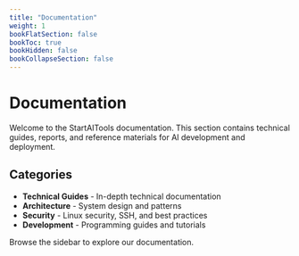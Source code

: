 ```yaml
---
title: "Documentation"
weight: 1
bookFlatSection: false
bookToc: true
bookHidden: false
bookCollapseSection: false
---
```


# Documentation

Welcome to the StartAITools documentation. This section contains technical guides, reports, and reference materials for AI development and deployment.

## Categories

- **Technical Guides** - In-depth technical documentation
- **Architecture** - System design and patterns
- **Security** - Linux security, SSH, and best practices
- **Development** - Programming guides and tutorials

Browse the sidebar to explore our documentation.